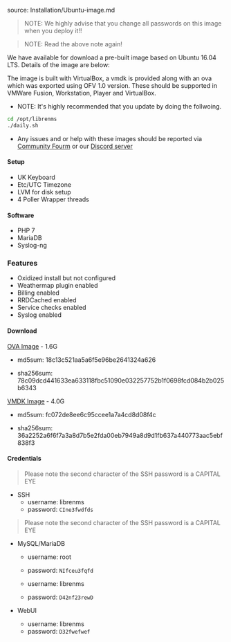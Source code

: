 source: Installation/Ubuntu-image.md
> NOTE: We highly advise that you change all passwords on this image when you deploy it!!

> NOTE: Read the above note again!

We have available for download a pre-built image based on Ubuntu 16.04 LTS. Details of the image are below:

The image is built with VirtualBox, a vmdk is provided along with an ova which was exported using OFV 1.0 version. 
These should be supported in VMWare Fusion, Workstation, Player and VirtualBox.

* NOTE: It's highly recommended that you update by doing the follwoing. 
```bash
cd /opt/librenms
./daily.sh
```
* Any issues and or help with these images should be reported via [Community Fourm](https://community.librenms.org) or our [Discord server](https://t.libren.ms/discord)

#### Setup

  - UK Keyboard
  - Etc/UTC Timezone
  - LVM for disk setup
  - 4 Poller Wrapper threads

#### Software

  - PHP 7
  - MariaDB
  - Syslog-ng

### Features

  - Oxidized install but not configured
  - Weathermap plugin enabled
  - Billing enabled
  - RRDCached enabled
  - Service checks enabled
  - Syslog enabled

#### Download

[OVA Image](http://www.lathwood.co.uk/librenms/librenms_ubuntu_1604.ova) - 1.6G

  - md5sum: 18c13c521aa5a6f5e96be2641324a626

  - sha256sum: 78c09dcd441633ea633118fbc51090e032257752b1f0698fcd084b2b025b6343

[VMDK Image](http://www.lathwood.co.uk/librenms/librenms_ubuntu_1604.vmdk) - 4.0G

  - md5sum: fc072de8ee6c95ccee1a7a4cd8d08f4c

  - sha256sum: 36a2252a6f6f7a3a8d7b5e2fda00eb7949a8d9d1fb637a440773aac5ebf838f3

#### Credentials

> Please note the second character of the SSH password is a CAPITAL EYE

  - SSH
    - username: librenms
    - password: `CIne3fwdfds`

> Please note the second character of the SSH password is a CAPITAL EYE

  - MySQL/MariaDB
    - username: root
    - password: `NIfceu3fqfd`

    - username: librenms
    - password: `D42nf23rewD`

  - WebUI
    - username: librenms
    - password: `D32fwefwef`

